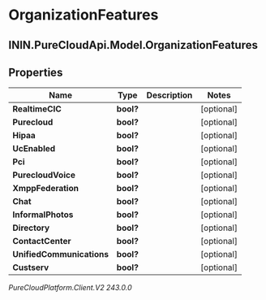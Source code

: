 # OrganizationFeatures

## ININ.PureCloudApi.Model.OrganizationFeatures

## Properties

|Name | Type | Description | Notes|
|------------ | ------------- | ------------- | -------------|
| **RealtimeCIC** | **bool?** |  | [optional] |
| **Purecloud** | **bool?** |  | [optional] |
| **Hipaa** | **bool?** |  | [optional] |
| **UcEnabled** | **bool?** |  | [optional] |
| **Pci** | **bool?** |  | [optional] |
| **PurecloudVoice** | **bool?** |  | [optional] |
| **XmppFederation** | **bool?** |  | [optional] |
| **Chat** | **bool?** |  | [optional] |
| **InformalPhotos** | **bool?** |  | [optional] |
| **Directory** | **bool?** |  | [optional] |
| **ContactCenter** | **bool?** |  | [optional] |
| **UnifiedCommunications** | **bool?** |  | [optional] |
| **Custserv** | **bool?** |  | [optional] |



_PureCloudPlatform.Client.V2 243.0.0_
